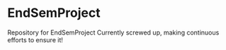 # EndSemProject
Repository for EndSemProject
Currently screwed up, making continuous efforts to ensure it!
